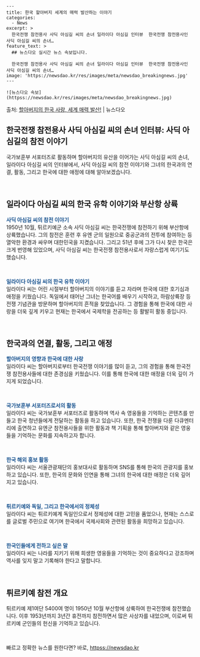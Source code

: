     ---
    title: 한국 할아버지 세계의 매력 발산하는 이야기
    categories:
      - News
    excerpt: >
      한국전쟁 참전용사 사딕 아심길 씨의 손녀 일라이다 아심길 인터뷰  한국전쟁 참전용사인 사딕 아심길 씨의 손녀…
    feature_text: >
      ## 뉴스다오 실시간 뉴스 속보입니다.
    
      한국전쟁 참전용사 사딕 아심길 씨의 손녀 일라이다 아심길 인터뷰  한국전쟁 참전용사인 사딕 아심길 씨의 손녀…
    image: 'https://newsdao.kr/res/images/meta/newsdao_breakingnews.jpg'
    ---
    
    ![뉴스다오 속보](httpss://newsdao.kr/res/images/meta/newsdao_breakingnews.jpg)

<p>출처: <a href="httpss://newsdao.kr/4446" rel="dofollow">할아버지의 한국 사랑, 세계 매력 발산!</a> | 뉴스다오</p>

<h2 data-ke-size="size26">한국전쟁 참전용사 사딕 아심길 씨의 손녀 인터뷰: 사딕 아심길의 참전 이야기</h2>
국가보훈부 서포터즈로 활동하며 할아버지의 유산을 이어가는 사딕 아심길 씨의 손녀, 일라이다 아심길 씨의 인터뷰에서, 사딕 아심길 씨의 참전 이야기와 그녀의 한국과의 연결, 활동, 그리고 한국에 대한 애정에 대해 알아보겠습니다.

<p data-ke-size="size16">&nbsp;</p>

<h2 data-ke-size="size24">일라이다 아심길 씨의 한국 유학 이야기와 부산항 상륙</h2>
<b><span style="color: #1a5490;">사딕 아심길 씨의 참전 이야기</span></b><br>
1950년 10월, 튀르키예군 소속 사딕 아심길 씨는 한국전쟁에 참전하기 위해 부산항에 상륙했습니다. 그의 참전은 훈련 후 유엔 군의 일원으로 중공군과의 전투에 참여하는 등 열악한 환경과 싸우며 대한민국을 지켰습니다. 그리고 51년 후에 그가 다시 찾은 한국은 크게 번영해 있었으며, 사딕 아심길 씨는 한국전쟁 참전용사로서 자랑스럽게 여기기도 했습니다.

<p data-ke-size="size16">&nbsp;</p>

<b><span style="color: #1a5490;">일라이다 아심길 씨의 한국 유학 이야기</span></b><br>
일라이다 씨는 어린 시절부터 할아버지의 이야기를 듣고 자라며 한국에 대한 호기심과 애정을 키웠습니다. 독일에서 태어난 그녀는 한국어를 배우기 시작하고, 하람상륙장 등 전쟁 기념관을 방문하며 할아버지의 흔적을 찾았습니다. 그 경험을 통해 한국에 대한 사랑을 더욱 깊게 키우고 현재는 한국에서 국제학을 전공하는 등 활발히 활동 중입니다.

<p data-ke-size="size16">&nbsp;</p>

<h2 data-ke-size="size24">한국과의 연결, 활동, 그리고 애정</h2>
<b><span style="color: #1a5490;">할아버지의 영향과 한국에 대한 사랑</span></b><br>
일라이다 씨는 할아버지로부터 한국전쟁 이야기를 많이 듣고, 그의 경험을 통해 한국전쟁 참전용사들에 대한 존경심을 키웠습니다. 이를 통해 한국에 대한 애정을 더욱 깊이 가지게 되었습니다.

<p data-ke-size="size16">&nbsp;</p>

<b><span style="color: #1a5490;">국가보훈부 서포터즈로서의 활동</span></b><br>
일라이다 씨는 국가보훈부 서포터즈로 활동하며 역사 속 영웅들을 기억하는 콘텐츠를 만들고 한국 청년들에게 전달하는 활동을 하고 있습니다. 
또한, 한국 전쟁을 다룬 다큐멘터리에 출연하고 유엔군 참전용사들을 위한 활동과 책 기획을 통해 할아버지와 같은 영웅들을 기억하는 문화를 지속하고자 합니다.

<p data-ke-size="size16">&nbsp;</p>

<b><span style="color: #1a5490;">한국 해외 홍보 활동</span></b><br>
일라이다 씨는 서울관광재단의 홍보대사로 활동하며 SNS를 통해 한국의 관광지를 홍보하고 있습니다. 또한, 한국의 문화와 인연을 통해 그녀의 한국에 대한 애정은 더욱 깊어지고 있습니다.

<p data-ke-size="size16">&nbsp;</p>

<b><span style="color: #1a5490;">튀르키예와 독일, 그리고 한국에서의 정체성</span></b><br>
일라이다 씨는 튀르키예계 독일인으로서 정체성에 대한 고민을 품었으나, 현재는 스스로를 글로벌 주민으로 여기며 한국에서 국제사회와 관련된 활동을 희망하고 있습니다.

<p data-ke-size="size16">&nbsp;</p>

<b><span style="color: #1a5490;">한국인들에게 전하고 싶은 말</span></b><br>
일라이다 씨는 나라를 지키기 위해 희생한 영웅들을 기억하는 것이 중요하다고 강조하며 역사를 잊지 말고 기록해야 한다고 말합니다.

<p data-ke-size="size16">&nbsp;</p>

<h2 data-ke-size="size24">튀르키예 참전 개요</h2>
튀르키예 제1여단 5400여 명이 1950년 10월 부산항에 상륙하여 한국전쟁에 참전했습니다. 이후 1953년까지 3년간 휴전까지 참전하면서 많은 사상자를 내었으며, 이로써 튀르키예 군인들의 헌신을 기억하고 있습니다.

<p data-ke-size="size16">&nbsp;</p> 

빠르고 정확한 뉴스를 원한다면? 바로, <a href="httpss://newsdao.kr" rel="dofollow">httpss://newsdao.kr</a>


    